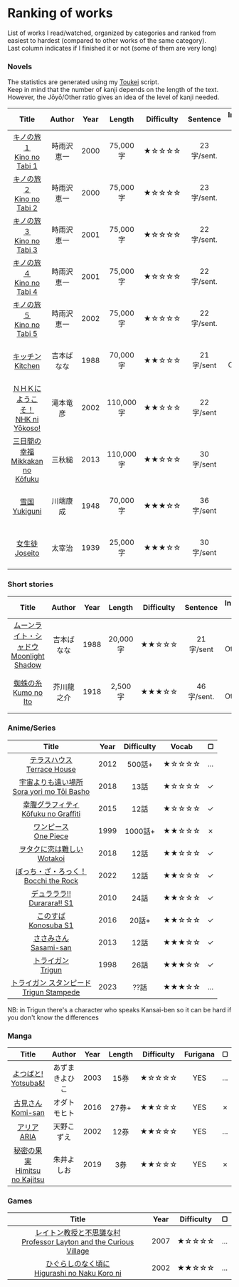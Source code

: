 # Ranking of works

List of works I read/watched, organized by categories and ranked from easiest to hardest (compared to other works of the same category).<br>
Last column indicates if I finished it or not (some of them are very long)

### Novels

The statistics are generated using my [Toukei](https://github.com/IgrecL/Toukei) script.<br>
Keep in mind that the number of kanji depends on the length of the text. However, the Jōyō/Other ratio gives an idea of the level of kanji needed.

| Title | Author | Year | Length | Difficulty | Sentence | Individual kanji | ▢
| :---: | :---: | :---: | :---: | :---: | :---: | :---: | :---:
| [キノの旅１<br>Kino no Tabi 1](https://itazuranekoyomi1.neocities.org/library/shousetu/volume/satu001990/satu001990.html) | 時雨沢恵一 | 2000 | 75,000字 | ★☆☆☆☆ | 23字/sent. | Jōyō : 1209字<br>Other : 134字| ✓
| [キノの旅２<br>Kino no Tabi 2](https://itazuranekoyomi1.neocities.org/library/shousetu/volume/satu001991/satu001991.html) | 時雨沢恵一 | 2000 | 75,000字 | ★☆☆☆☆ | 23字/sent. | Jōyō : 1288字<br>Other : 142字 | ✓
| [キノの旅３<br>Kino no Tabi 3](https://itazuranekoyomi1.neocities.org/library/shousetu/volume/satu001992/satu001992.html) | 時雨沢恵一 | 2001 | 75,000字 | ★☆☆☆☆ | 22字/sent. | Jōyō : 1227字<br>Other : 145字 | ✓
| [キノの旅４<br>Kino no Tabi 4](https://itazuranekoyomi1.neocities.org/library/shousetu/volume/satu001993/satu001993.html) | 時雨沢恵一 | 2001 | 75,000字 | ★☆☆☆☆ | 22字/sent. | Jōyō : 1225字<br>Other : 132字 | ✓
| [キノの旅５<br>Kino no Tabi 5](https://itazuranekoyomi1.neocities.org/library/shousetu/volume/satu001994/satu001994.html) | 時雨沢恵一 | 2002 | 75,000字 | ★☆☆☆☆ | 22字/sent. | Jōyō : 1246字<br>Other : 140字 | ✓
| [キッチン<br>Kitchen](https://yonde.itazuraneko.org/novelhtml/23917.html) | 吉本ばなな | 1988 | 70,000字 | ★★☆☆☆ | 21字/sent | Jōyō : 1047字<br>Other : 28字 | ✓
| [ＮＨＫにようこそ！<br>NHK ni Yōkoso!](https://itazuranekoyomi1.neocities.org/library/shousetu/volume/satu000526/satu000526.html) | 滝本竜彦 | 2002 | 110,000字 | ★★☆☆☆ | 22字/sent | Jōyō : 1418字<br>Other : 238字 | ✗
| [三日間の幸福<br>Mikkakan no Kōfuku](https://itazuranekoyomi1.neocities.org/library/shousetu/volume/satu003446/satu003446.html) | 三秋縋 | 2013 | 110,000字 | ★★☆☆☆ | 30字/sent | Jōyō : 1315字<br>Other : 223字 | ✓
| [雪国<br>Yukiguni](https://en.wikipedia.org/wiki/Snow_Country) | 川端康成 | 1948 | 70,000字 | ★★★☆☆ | 36字/sent | Jōyō : 1206字<br>Other : 329字 | ...
| [女生徒<br>Joseito](https://www.aozora.gr.jp/cards/000035/files/275_13903.html) | 太宰治 | 1939 | 25,000字 | ★★★☆☆ | 30字/sent | Jōyō : 916字<br>Other : 128字 | ✓

### Short stories

| Title | Author | Year | Length | Difficulty | Sentence | Individual kanji | ▢
| :---: | :---: | :---: | :---: | :---: | :---: | :---: | :---:
| [ムーンライト・シャドウ<br>Moonlight Shadow](https://yonde.itazuraneko.org/novelhtml/23917.html) | 吉本ばなな | 1988 | 20,000字 | ★★☆☆☆ | 21字/sent | Jōyō : 666字<br>Other : 20字 | ✓
| [蜘蛛の糸<br>Kumo no Ito](https://www.aozora.gr.jp/cards/000879/files/92_14545.html) | 芥川龍之介 | 1918 | 2,500字 | ★★★☆☆ | 46字/sent. | Jōyō : 209字<br>Other : 30字 | ✓

### Anime/Series

| Title | Year | Difficulty | Vocab | ▢
| :---: | :---: | :---: | :---: | :---:
| [テラスハウス<br>Terrace House](https://en.wikipedia.org/wiki/Terrace_House) | 2012 | 500話+ | ★☆☆☆☆ | ...
| [宇宙よりも遠い場所<br>Sora yori mo Tōi Basho](https://anilist.co/anime/99426/) | 2018 | 13話 | ★☆☆☆☆ | ✓
| [幸腹グラフィティ<br>Kōfuku no Graffiti](https://anilist.co/anime/20744/) | 2015 | 12話 | ★☆☆☆☆ | ✓
| [ワンピース<br>One Piece](https://anilist.co/anime/21/ONE-PIECE/) | 1999 | 1000話+ | ★★☆☆☆ | ✗
| [ヲタクに恋は難しい<br>Wotakoi](https://anilist.co/anime/99578/) | 2018 | 12話 | ★★☆☆☆ | ✓
| [ぼっち・ざ・ろっく！<br>Bocchi the Rock](https://anilist.co/anime/130003/) | 2022 | 12話 | ★★☆☆☆ | ✓
| [デュラララ!!<br>Durarara!! S1](https://anilist.co/anime/6746/) | 2010 | 24話 | ★★☆☆☆ | ✓
| [このすば<br>Konosuba S1](https://anilist.co/anime/21202/) | 2016 | 20話+ | ★★☆☆☆ | ✓
| [ささみさん<br>Sasami-san](https://anilist.co/anime/14515/) | 2013 | 12話 | ★★★☆☆ | ✓
| [トライガン<br>Trigun](https://anilist.co/anime/6/TRIGUN/) | 1998 | 26話 | ★★★☆☆ | ✓
| [トライガン スタンピード<br>Trigun Stampede](https://anilist.co/anime/151040/TRIGUN-STAMPEDE/) | 2023 | ??話 | ★★★☆☆ | ...

NB: in Trigun there's a character who speaks Kansai-ben so it can be hard if you don't know the differences 

### Manga

| Title | Author | Year | Length | Difficulty | Furigana |▢
| :---: | :---: | :---: | :---: | :---: | :---: | :---:
| [よつばと!<br>Yotsuba&!](https://anilist.co/manga/30104/) | あずまきよひこ | 2003 | 15券 | ★☆☆☆☆ | YES | ...
| [古見さん<br>Komi-san](https://anilist.co/manga/97852/) | オダトモヒト | 2016 | 27券+ | ★★☆☆☆ | YES | ✗
| [アリア<br>ARIA](https://anilist.co/manga/30081/ARIA/) | 天野こずえ | 2002 | 12券 | ★★☆☆☆ | YES | ...
| [秘密の果実<br>Himitsu no Kajitsu](https://anilist.co/manga/116835/) | 朱井よしお | 2019 | 3券 | ★★☆☆☆ | YES | ✗

### Games

| Title | Year | Difficulty | ▢
| :---: | :---: | :---: | :---:
| [レイトン教授と不思議な村<br>Professor Layton and the Curious Village](https://ja.wikipedia.org/wiki/%E3%83%AC%E3%82%A4%E3%83%88%E3%83%B3%E6%95%99%E6%8E%88%E3%81%A8%E4%B8%8D%E6%80%9D%E8%AD%B0%E3%81%AA%E7%94%BA) | 2007 | ★☆☆☆☆ | ...
| [ひぐらしのなく頃に<br>Higurashi no Naku Koro ni](https://ja.wikipedia.org/wiki/%E3%81%B2%E3%81%90%E3%82%89%E3%81%97%E3%81%AE%E3%81%AA%E3%81%8F%E9%A0%83%E3%81%AB) | 2002 | ★★☆☆☆ | ...
